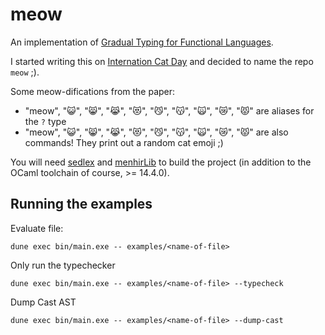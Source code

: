 # meow

An implementation of [Gradual Typing for Functional Languages](http://scheme2006.cs.uchicago.edu/13-siek.pdf).

I started writing this on [Internation Cat Day](https://en.wikipedia.org/wiki/International_Cat_Day) and decided to name the repo `meow` ;).

Some meow-difications from the paper:
- "meow", "😺", "😸", "😹", "😻", "😼", "😽", "🙀", "😿", "😾" are aliases for the `?` type
- "meow", "😺", "😸", "😹", "😻", "😼", "😽", "🙀", "😿", "😾" are also commands! They print out a random cat emoji ;)

You will need [sedlex](https://github.com/ocaml-community/sedlex/) and [menhirLib](https://gitlab.inria.fr/fpottier/menhir/) to build the project (in addition to the OCaml toolchain of course, >= 14.4.0).

## Running the examples

Evaluate file:
```
dune exec bin/main.exe -- examples/<name-of-file>
```

Only run the typechecker
```
dune exec bin/main.exe -- examples/<name-of-file> --typecheck
```

Dump Cast AST
```
dune exec bin/main.exe -- examples/<name-of-file> --dump-cast
```
